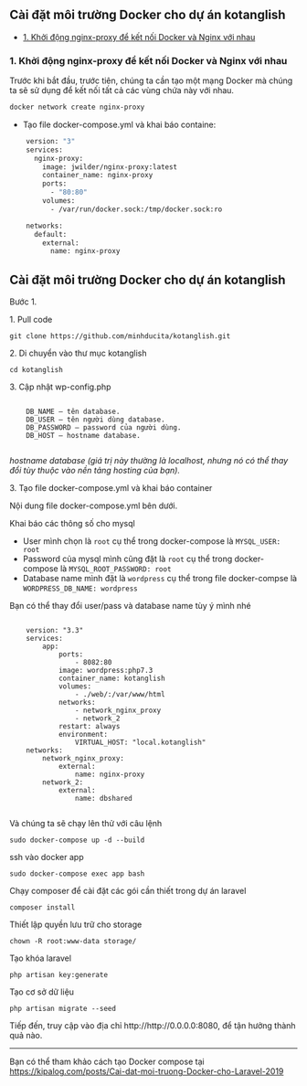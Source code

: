 ## Cài đặt môi trường Docker cho dự án kotanglish
- [1. Khởi động nginx-proxy để kết nối Docker và Nginx với nhau](#1)
	
<a name="1" />
	
### 1. Khởi động nginx-proxy để kết nối Docker và Nginx với nhau
Trước khi bắt đầu, trước tiên, chúng ta cần tạo một mạng Docker mà chúng ta sẽ sử dụng để kết nối tất cả các vùng chứa này với nhau.
```sh
docker network create nginx-proxy
```
- Tạo file docker-compose.yml và khai báo containe:
```sh
	version: "3"
	services:
	  nginx-proxy:
	    image: jwilder/nginx-proxy:latest
	    container_name: nginx-proxy
	    ports:
	      - "80:80"
	    volumes:
	      - /var/run/docker.sock:/tmp/docker.sock:ro

	networks:
	  default:
	    external:
	      name: nginx-proxy
```








<article class="markdown-body entry-content container-lg" itemprop="text">
  <h1> Cài đặt môi trường Docker cho dự án kotanglish</h1>
  <p>Bước 1. </p>
  
  
  
  
  
  
  
  
  
  
  
  
  <p>1. Pull code</p>
  <pre><code>git clone https://github.com/minhducita/kotanglish.git</code></pre> 
  <p>2. Di chuyển vào thư mục kotanglish</p>
  <pre><code>cd kotanglish</code></pre>    
  <p>3. Cập nhật wp-config.php</p>
  <pre><code>
    DB_NAME – tên database.
    DB_USER – tên người dùng database.
    DB_PASSWORD – password của người dùng.
    DB_HOST – hostname database.
  </code></pre>
  <p><i>hostname database (giá trị này thường là localhost, nhưng nó có thể thay đổi tùy thuộc vào nền tảng hosting của bạn).</i></p>
  
  
  
  <p>3. Tạo file docker-compose.yml và khai báo container<p>
  <p>Nội dung file docker-compose.yml bên dưới.

  Khai báo các thông số cho mysql

  <ul>
    <li>User mình chọn là <code>root</code> cụ thể trong docker-compose là <code>MYSQL_USER: root</code></li>
    <li>Password của mysql mình cũng đặt là <code>root</code> cụ thể trong docker-compose là <code>MYSQL_ROOT_PASSWORD: root</code></li>
    <li>Database name mình đặt là <code>wordpress</code> cụ thể trong file docker-compse là <code>WORDPRESS_DB_NAME: wordpress</code></li>
  </ul>

  Bạn có thể thay đổi user/pass và database name tùy ý mình nhé
  
  <pre><code>
    version: "3.3"
    services:
        app:
            ports:
                - 8082:80
            image: wordpress:php7.3
            container_name: kotanglish
            volumes:
                - ./web/:/var/www/html
            networks:
                - network_nginx_proxy
                - network_2
            restart: always
            environment: 
                VIRTUAL_HOST: "local.kotanglish"
    networks:
        network_nginx_proxy:
            external: 
                name: nginx-proxy
        network_2:
            external: 
                name: dbshared
  </code></pre>
  
  
  <p>Và chúng ta sẽ chạy lên thử với câu lệnh</p>
  <pre><code>sudo docker-compose up -d --build</code></pre>
  
  <p>ssh vào docker app</p>
  <pre><code>sudo docker-compose exec app bash</code></pre>
  
  <p>Chạy composer để cài đặt các gói cần thiết trong dự án laravel</p>
  <pre><code>composer install</code></pre> 
  

  <p>Thiết lập quyền lưu trữ cho storage</p>
  <pre><code>chown -R root:www-data storage/</code></pre>
  <p>Tạo khóa laravel</p>
  <pre><code>php artisan key:generate</code></pre>

  <p>Tạo cơ sở dữ liệu</p>
  <pre><code>php artisan migrate --seed</code></pre>

  <p>Tiếp đến, truy cập vào địa chỉ http://http://0.0.0.0:8080, để tận hưởng thành quả nào.</p>
  <hr>
  <p>Bạn có thể tham khảo cách tạo Docker compose tại <a href="https://kipalog.com/posts/Cai-dat-moi-truong-Docker-cho-Laravel-2019" rel="nofollow">https://kipalog.com/posts/Cai-dat-moi-truong-Docker-cho-Laravel-2019</a></p>
</article>
